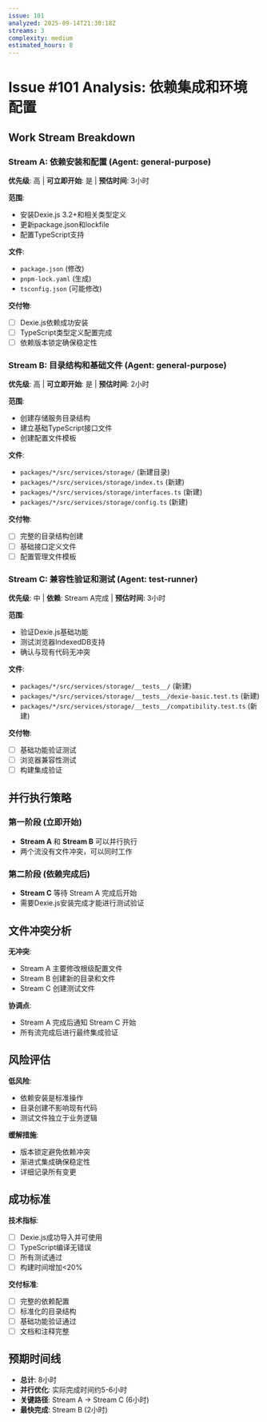 ```yaml
---
issue: 101
analyzed: 2025-09-14T21:30:18Z
streams: 3
complexity: medium
estimated_hours: 8
---
```


# Issue #101 Analysis: 依赖集成和环境配置

## Work Stream Breakdown

### Stream A: 依赖安装和配置 (Agent: general-purpose)
**优先级**: 高 | **可立即开始**: 是 | **预估时间**: 3小时

**范围**:
- 安装Dexie.js 3.2+和相关类型定义
- 更新package.json和lockfile
- 配置TypeScript支持

**文件**:
- `package.json` (修改)
- `pnpm-lock.yaml` (生成)
- `tsconfig.json` (可能修改)

**交付物**:
- [ ] Dexie.js依赖成功安装
- [ ] TypeScript类型定义配置完成
- [ ] 依赖版本锁定确保稳定性

### Stream B: 目录结构和基础文件 (Agent: general-purpose)
**优先级**: 高 | **可立即开始**: 是 | **预估时间**: 2小时

**范围**:
- 创建存储服务目录结构
- 建立基础TypeScript接口文件
- 创建配置文件模板

**文件**:
- `packages/*/src/services/storage/` (新建目录)
- `packages/*/src/services/storage/index.ts` (新建)
- `packages/*/src/services/storage/interfaces.ts` (新建)
- `packages/*/src/services/storage/config.ts` (新建)

**交付物**:
- [ ] 完整的目录结构创建
- [ ] 基础接口定义文件
- [ ] 配置管理文件模板

### Stream C: 兼容性验证和测试 (Agent: test-runner)
**优先级**: 中 | **依赖**: Stream A完成 | **预估时间**: 3小时

**范围**:
- 验证Dexie.js基础功能
- 测试浏览器IndexedDB支持
- 确认与现有代码无冲突

**文件**:
- `packages/*/src/services/storage/__tests__/` (新建)
- `packages/*/src/services/storage/__tests__/dexie-basic.test.ts` (新建)
- `packages/*/src/services/storage/__tests__/compatibility.test.ts` (新建)

**交付物**:
- [ ] 基础功能验证测试
- [ ] 浏览器兼容性测试
- [ ] 构建集成验证

## 并行执行策略

### 第一阶段 (立即开始)
- **Stream A** 和 **Stream B** 可以并行执行
- 两个流没有文件冲突，可以同时工作

### 第二阶段 (依赖完成后)
- **Stream C** 等待 Stream A 完成后开始
- 需要Dexie.js安装完成才能进行测试验证

## 文件冲突分析

**无冲突**:
- Stream A 主要修改根级配置文件
- Stream B 创建新的目录和文件
- Stream C 创建测试文件

**协调点**:
- Stream A 完成后通知 Stream C 开始
- 所有流完成后进行最终集成验证

## 风险评估

**低风险**:
- 依赖安装是标准操作
- 目录创建不影响现有代码
- 测试文件独立于业务逻辑

**缓解措施**:
- 版本锁定避免依赖冲突
- 渐进式集成确保稳定性
- 详细记录所有变更

## 成功标准

**技术指标**:
- [ ] Dexie.js成功导入并可使用
- [ ] TypeScript编译无错误
- [ ] 所有测试通过
- [ ] 构建时间增加<20%

**交付标准**:
- [ ] 完整的依赖配置
- [ ] 标准化的目录结构
- [ ] 基础功能验证通过
- [ ] 文档和注释完整

## 预期时间线

- **总计**: 8小时
- **并行优化**: 实际完成时间约5-6小时
- **关键路径**: Stream A → Stream C (6小时)
- **最快完成**: Stream B (2小时)